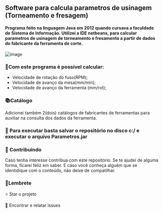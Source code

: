 ## Software para calcula parametros de usinagem (Torneamento e fresagem)


#### Programa feito na linguagem Java em 2012 quando cursava a faculdade de Sistema de Informação. Utilizei a IDE netbeans, para calcular parametros de usinagem de torneamento e fresamento a partir de dados do fabricante da ferramenta de corte. 

![image](https://user-images.githubusercontent.com/83677297/132143634-c55f4fff-95e5-4278-aceb-fedeb83cb711.png)


### 📝Com este programa é possível calcular:

- Velocidade de rotação do fuso(RPM);
- Velocidade de avanço da mesa(mm/min);
- Velocidade de avanço da ferramenta (mm/rot);

### 📚Catálogo

Adicionei também 2(dois) catálogos de fabricantes de ferramentas para auxiliar na consulta dos dados da ferramenta.

### 📢 Para executar basta salvar o repositório no disco c:/ e executar o arquivo Parametros.jar

### 🤝 Contribuindo
Caso tenha interesse contribua com este repositório.
Se te ajudei de alguma forma, ficarei feliz em saber. E caso você conheça alguém que se identidique com o conteúdo, não deixe de compatilhar.

### 🔔Lembrete

⭐️ Star o projeto

🐛 Encontrar e relatar issues
